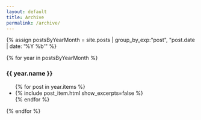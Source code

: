 ```yaml
---
layout: default
title: Archive
permalink: /archive/
---
```


{% assign postsByYearMonth = site.posts | group_by_exp:"post", "post.date | date: '%Y %b'" %}

{% for year in postsByYearMonth %}
<h3 id="{{ year.name }}">{{ year.name }}</h3>

<ul class="post-list archive" aria-label="posts from {{ year.name }}">
  {% for post in year.items %}
    <li>
      {% include post_item.html show_excerpts=false %}
    </li>
  {% endfor %}
</ul>
{% endfor %}
